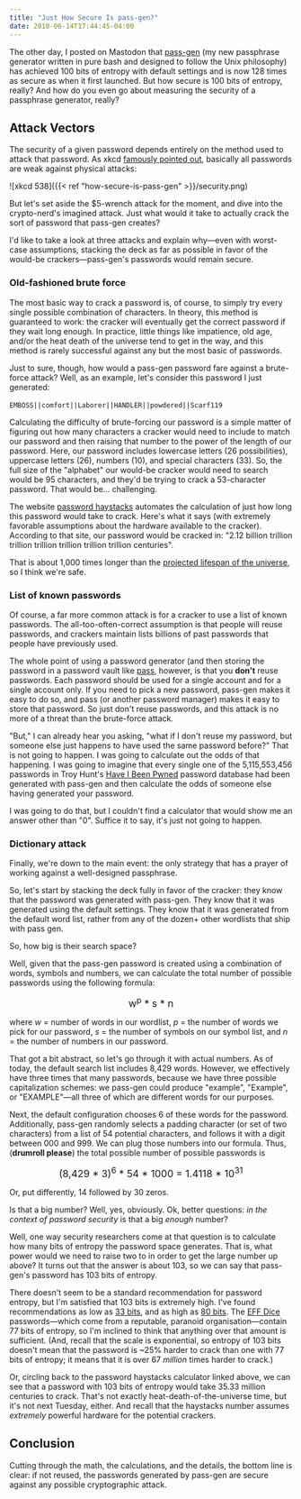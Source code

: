 ```yaml
---
title: "Just How Secure Is pass-gen?"
date: 2018-06-14T17:44:45-04:00
---
```


The other day, I posted on Mastodon that [pass-gen](www.gitlab.com/codesections/pas-gen) (my new passphrase generator written in pure bash and designed to follow the Unix philosophy) has achieved 100 bits of entropy with default settings and is now 128 times as secure as when it first launched.
But how secure is 100 bits of entropy, really?  And how do you even go about 
measuring the security of a passphrase generator, really?

## Attack Vectors

The security of a given password depends entirely on the method used to 
attack that password.  As xkcd [famously pointed out](https://xkcd.com/538/), basically all passwords are weak against physical attacks:

![xkcd 538]({{< ref "how-secure-is-pass-gen" >}}/security.png)

But let's set aside the $5-wrench attack for the moment, and dive into the crypto-nerd's imagined attack.  Just what would it take to actually crack 
the sort of password that pass-gen creates?

<!--more-->

I'd like to take a look at three attacks and explain why—even with worst-case assumptions, stacking the deck as far as possible in favor of the would-be crackers—pass-gen's passwords would remain secure.

### Old-fashioned brute force
The most basic way to crack a password is, of course, to simply try every single possible combination of characters.  In theory, this method is guaranteed to work: the cracker will eventually get the correct password if they wait long enough.  In practice, little things like impatience, old age, and/or the heat death of the universe tend to get in the way, and this method is rarely successful against any but the most basic of passwords. 

Just to sure, though, how would a pass-gen password fare against a brute-force
attack?  Well, as an example, let's consider this password I just generated:

`EMBOSS||comfort||Laborer||HANDLER||`&#8203;`powdered||Scarf119`

Calculating the difficulty of brute-forcing our password is a simple matter of figuring out how many characters a cracker would need to include to match our password and then raising that number to the power of the length of our password.  Here, our password includes lowercase letters (26 possibilities), uppercase letters (26), numbers (10), and special characters (33).  So, the 
full size of the "alphabet" our would-be cracker would need to search would
be 95 characters, and they'd be trying to crack a 53-character password.  That
would be… challenging.

The website [password haystacks](https://www.grc.com/haystack.htm) automates
the calculation of just how long this password would take to crack.  Here's 
what it says (with extremely favorable assumptions about the hardware 
available to the cracker).  According to that site, our password would be
cracked in: "2.12 billion trillion trillion trillion trillion trillion
trillion centuries".

That is about 1,000 times longer than the [projected lifespan of the universe](https://en.wikipedia.org/wiki/Heat_death_of_the_universe#Time_frame_for_heat_death), so I think we're safe.

### List of known passwords
Of course, a far more common attack is for a cracker to use a list of known passwords.  The all-too-often-correct assumption is that people will reuse passwords, and crackers maintain lists billions of past passwords that people
have previously used.

The whole point of using a password generator (and then storing the password 
in a password vault like [pass](https://www.passwordstore.org/), however, is
that you **don't** reuse passwords.  Each password should be used for a single
account and for a single account only.  If you need to pick a new password, 
pass-gen makes it easy to do so, and pass (or another password manager) 
makes it easy to store that password.  So just don't reuse passwords, and this
attack is no more of a threat than the brute-force attack. 

"But," I can already hear you asking, "what if I don't reuse my password, but
someone else just happens to have used the same password before?"  That is 
not going to happen.  I was going to calculate out the odds of that happening.  I was going to imagine that every single one of the 5,115,553,456 passwords in Troy Hunt's [Have I Been Pwned](https://haveibeenpwned.com/) 
password database had been generated with pass-gen and then calculate the odds
of someone else having generated your password.

I was going to do that, but I couldn't find a calculator that would show me an
answer other than "0".  Suffice it to say, it's just not going to happen.

### Dictionary attack
Finally, we're down to the main event: the only strategy that has a prayer of
working against a well-designed passphrase.  

So, let's start by stacking the deck fully in favor of the cracker: they know
that the password was generated with pass-gen.  They know that it was generated
using the default settings.  They know that it was generated from the default
word list, rather from any of the dozen+ other wordlists that ship with pass
gen. 

So, how big is their search space?

Well, given that the pass-gen password is created using a combination of 
words, symbols and numbers, we can calculate the total number of possible 
passwords using the following formula:

<div style="text-align: center; font-size: 1.25em">w<sup>p</sup> * s * n</div>

where _w_ = number of words in our wordlist, _p_ = the number of words we pick for our password, _s_  = the number of symbols on our symbol list, and _n_ = the number of numbers in our password.

That got a bit abstract, so let's go through it with actual numbers. As of today, the default search list includes 8,429 words.  However, we effectively 
have three times that many passwords, because we have three possible capitalization schemes: we pass-gen could produce "example", "Example", or "EXAMPLE"—all three of which are different words for our purposes.

Next, the default configuration chooses 6 of these words for the password. Additionally, pass-gen randomly selects a padding character (or set of two characters) from a list of 54 potential characters, and follows it with a digit between 000 and 999.  We can plug those numbers into our formula.  Thus, (**drumroll please**) the total possible number of possible passwords is

<div style="text-align: center; font-size: 1.25em">(8,429 * 3)<sup>6</sup> * 54 * 1000 = 1.4118 * 10<sup>31</sup></div>

Or, put differently, 14 followed by 30 zeros.

Is that a big number?  Well, yes, obviously.  Ok, better questions: _in the context of password security_ is that a big _enough_ number?

Well, one way security researchers come at that question is to calculate how many bits of entropy the password space generates.  That is, what power would we need
to raise two to in order to get the large number up above?  It turns out that the answer is about 103, so we can say that pass-gen's password has 103 bits of 
entropy.  

There doesn't seem to be a standard recommendation for password entropy, but I'm satisfied that 103 bits is extremely high.  I've found recommendations as low as
[33 bits](https://security.stackexchange.com/questions/54846/how-many-bits-of-entropy-should-i-aim-at-for-my-password), and as high as [80 bits](https://blog.webernetz.net/password-strengthentropy-characters-vs-words/).  The [EFF Dice](https://www.eff.org/dice) passwords—which come from a reputable, paranoid organisation—contain 77 bits of entropy, so I'm inclined to think that anything over that amount is sufficient.  (And, recall that the scale is exponential, so entropy of 103 bits doesn't mean that the password is ~25% harder to crack than one with 77 bits of entropy; it means that it is over 67 *million* times harder to
crack.)

Or, circling back to the password haystacks calculator linked above, we can see that a password with 103 bits of entropy would take 35.33 million centuries to crack.  That's not exactly heat-death-of-the-universe time, but it's not next Tuesday, either.  And recall that the haystacks number assumes *extremely* powerful 
hardware for the potential crackers.

## Conclusion
Cutting through the math, the calculations, and the details, the bottom line is clear: if not reused, the passwords generated by pass-gen are secure against any 
possible cryptographic attack. 




